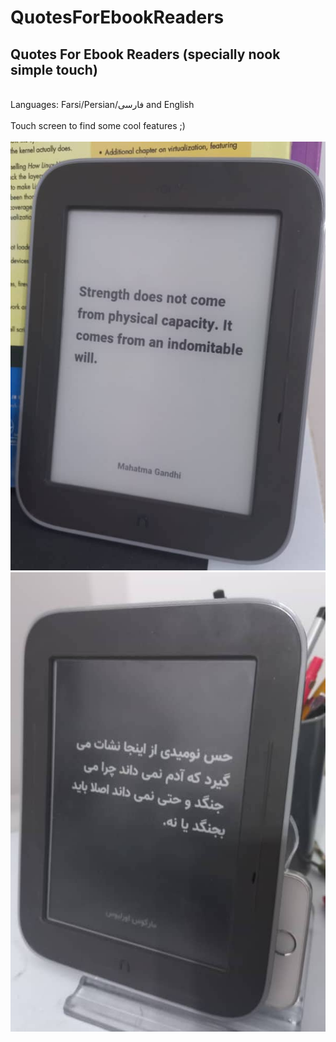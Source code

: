 # QuotesForEbookReaders
## Quotes For Ebook Readers (specially nook simple touch)
<br />
Languages: Farsi/Persian/فارسی and English
<br />
<br />
Touch screen to find some cool features ;)
<br />
<br />
<img src="s-shot1.jpeg" />
<br />
<img src="s-shot2.jpeg" />
<br />